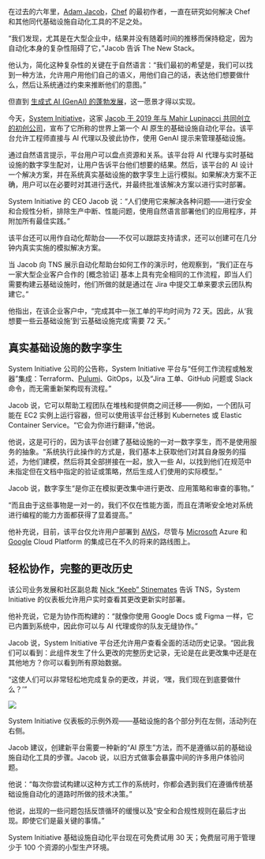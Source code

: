 在过去的六年里，[Adam Jacob](https://www.linkedin.com/in/adamjacob/)，[Chef](https://www.chef.io?utm_content=inline+mention) 的最初作者，一直在研究如何解决 Chef 和其他同代基础设施自动化工具的不足之处。

“我们发现，尤其是在大型企业中，结果并没有随着时间的推移而保持稳定，因为自动化本身的复杂性阻碍了它，”Jacob 告诉 The New Stack。

他认为，简化这种复杂性的关键在于自然语言：“我们最初的希望是，我们可以找到一种方法，允许用户用他们自己的语义，用他们自己的话，表达他们想要做什么，然后让系统通过约束来推断他们的意图。”

但直到 [生成式 AI (GenAI) 的蓬勃发展](https://thenewstack.io/generative-ai-is-just-the-beginning-heres-why-autonomous-ai-is-next/)，这一愿景才得以实现。

今天，[System Initiative](https://www.systeminit.com/)，这家 [Jacob 于 2019 年与 Mahir Lupinacci 共同创立的初创公司](https://thenewstack.io/system-initiative-a-devops-makeover-by-ex-chef-adam-jacob/)，宣布了它所称的世界上第一个 AI 原生的基础设施自动化平台。该平台允许工程师直接与 AI 代理以及彼此协作，使用 GenAI 提示来管理基础设施。

通过自然语言提示，平台用户可以盘点资源和关系。该平台将 AI 代理与实时基础设施的数字孪生配对，让用户告诉平台他们想要的结果。然后，该平台的 AI 设计一个解决方案，并在系统真实基础设施的数字孪生上运行模拟。如果解决方案不正确，用户可以在必要时对其进行迭代，并最终批准该解决方案以进行实时部署。

System Initiative 的 CEO Jacob 说：“人们使用它来解决各种问题——进行安全和合规性分析，排除生产中断、性能问题，使用自然语言部署他们的应用程序，并附加所有最佳实践。”

该平台还可以用作自动化帮助台——不仅可以跟踪支持请求，还可以创建可在几分钟内真实实施的模拟解决方案。

当 Jacob 向 TNS 展示自动化帮助台如何工作的演示时，他观察到，“我们正在与一家大型企业客户合作的 [概念验证] 基本上具有完全相同的工作流程，即当人们需要构建云基础设施时，他们所做的就是通过在 Jira 中提交工单来要求云团队构建它。”

他指出，在该企业客户中，“完成其中一张工单的平均时间为 72 天。因此，从‘我想要一些云基础设施’到‘云基础设施完成’需要 72 天。”

## 真实基础设施的数字孪生

System Initiative 公司的公告称，System Initiative 平台与“任何工作流程或触发器”集成：Terraform、[Pulumi](https://www.pulumi.com?utm_content=inline+mention)、GitOps，以及“Jira 工单、GitHub 问题或 Slack 命令，而无需重新架构现有流程。”

Jacob 说，它可以帮助工程团队在堆栈和提供商之间迁移——例如，一个团队可能在 EC2 实例上运行容器，但可以使用该平台迁移到 Kubernetes 或 Elastic Container Service。“它会为你进行翻译，”他说。

他说，这是可行的，因为该平台创建了基础设施的一对一数字孪生，而不是使用服务的抽象。“系统执行此操作的方式是，我们基本上获取他们对其自身服务的描述，为他们建模，然后将其全部拼接在一起，放入一些 AI，以找到他们在规范中未指定但在文档中指定的验证或策略，然后生成人们使用的实际模型。”

Jacob 说，数字孪生“是你正在模拟更改集中进行更改、应用策略和审查的事物。”

“而且由于这些事物是一对一的，我们不仅在性能方面，而且在清晰安全地对系统进行编程的能力方面都获得了显着提高。”

他补充说，目前，该平台仅允许用户部署到 [AWS](https://aws.amazon.com/?utm_content=inline+mention)，尽管与 [Microsoft](https://news.microsoft.com/?utm_content=inline+mention) Azure 和 [Google](https://cloud.google.com/?utm_content=inline+mention) Cloud Platform 的集成已在不久的将来的路线图上。

## 轻松协作，完整的更改历史

该公司业务发展和社区副总裁 [Nick “Keeb” Stinemates](https://www.linkedin.com/in/nickstinemates/) 告诉 TNS，System Initiative 的仪表板允许用户实时查看其更改更新实时部署。

他补充说，它是为协作而构建的：“就像你使用 Google Docs 或 Figma 一样，它已内置到系统中，因此你可以与 AI 代理或你的队友无缝协作。”

Jacob 说，System Initiative 平台还允许用户查看全面的活动历史记录。“因此我们可以看到：此组件发生了什么更改的完整历史记录，无论是在此更改集中还是在其他地方？你可以看到所有原始数据。

“这使人们可以非常轻松地完成复杂的更改，并说，‘嘿，我们现在到底要做什么？’”

[![](https://cdn.thenewstack.io/media/2025/08/820bedeb-system-initiative-1024x576.png)](https://cdn.thenewstack.io/media/2025/08/820bedeb-system-initiative-1024x576.png)

System Initiative 仪表板的示例外观——基础设施的各个部分列在左侧，活动列在右侧。

Jacob 建议，创建新平台需要一种新的“AI 原生”方法，而不是遵循以前的基础设施自动化工具的步骤。Jacob 说，以旧方式做事会暴露中间的许多用户体验问题。

他说：“每次你尝试构建以这种方式工作的系统时，你都会遇到我们在遵循传统基础设施自动化的道路时所做的技术决策。”

他说，出现的一些问题包括反馈循环的缓慢以及“安全和合规性规则在最后才出现。即使它们是最关键的事情。”

System Initiative 基础设施自动化平台现在可免费试用 30 天；免费层可用于管理少于 100 个资源的小型生产环境。